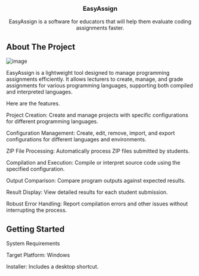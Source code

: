 
<a name="readme-top"></a>


<br />
<div align="center">
  <a href="https://github.com/othneildrew/Best-README-Template">
    
  </a>

  <h3 align="center">EasyAssign</h3>

  <p align="center">
   EasyAssign is a software for educators that will help them evaluate coding assignments faster.
   
  </p>
</div>

<!-- ABOUT THE PROJECT -->
## About The Project

![image](https://github.com/ozgeozerr/CE316-PROJECT/assets/104353749/8821631c-ca81-40e9-8c69-23a8b22d0bc0)


EasyAssign is a lightweight tool designed to manage programming assignments efficiently. It allows lecturers to create, manage, and grade assignments for various programming languages, supporting both compiled and interpreted languages.

Here are the features.

Project Creation: Create and manage projects with specific configurations for different programming languages.

Configuration Management: Create, edit, remove, import, and export configurations for different languages and environments.

ZIP File Processing: Automatically process ZIP files submitted by students.

Compilation and Execution: Compile or interpret source code using the specified configuration.

Output Comparison: Compare program outputs against expected results.

Result Display: View detailed results for each student submission.

Robust Error Handling: Report compilation errors and other issues without interrupting the process.


<!-- GETTING STARTED -->
## Getting Started

System Requirements

Target Platform: Windows

Installer: Includes a desktop shortcut.













